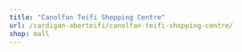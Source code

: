 ```yaml
---
title: "Canolfan Teifi Shopping Centre"
url: /cardigan-aberteifi/canolfan-teifi-shopping-centre/
shop: mall
---
```

